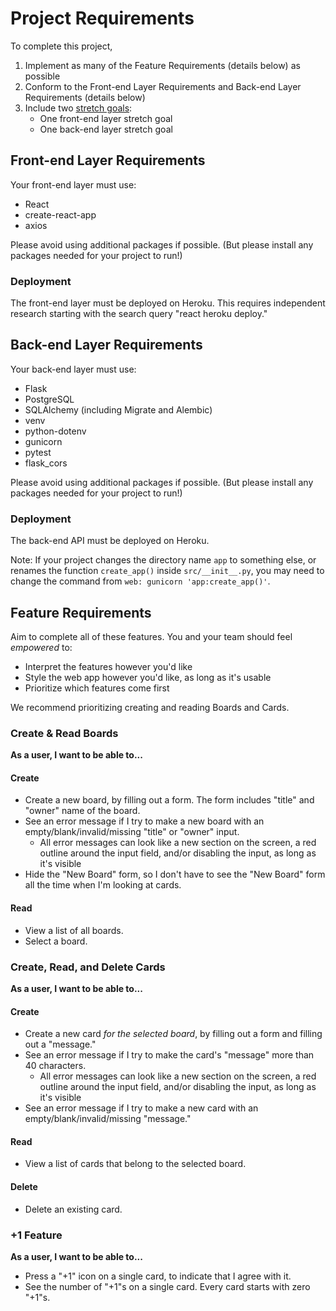 # Project Requirements

To complete this project,

1. Implement as many of the Feature Requirements (details below) as possible
1. Conform to the Front-end Layer Requirements and Back-end Layer Requirements (details below)
1. Include two [stretch goals](./stretch-goals.md):
    - One front-end layer stretch goal
    - One back-end layer stretch goal

## Front-end Layer Requirements

Your front-end layer must use:

- React
- create-react-app
- axios

Please avoid using additional packages if possible. (But please install any packages needed for your project to run!)

### Deployment

The front-end layer must be deployed on Heroku. This requires independent research starting with the search query "react heroku deploy."

## Back-end Layer Requirements

Your back-end layer must use:

- Flask
- PostgreSQL
- SQLAlchemy (including Migrate and Alembic)
- venv
- python-dotenv
- gunicorn
- pytest
- flask_cors

Please avoid using additional packages if possible. (But please install any packages needed for your project to run!)

### Deployment

The back-end API must be deployed on Heroku.

Note: If your project changes the directory name `app` to something else, or renames the function `create_app()` inside `src/__init__.py`, you may need to change the command from `web: gunicorn 'app:create_app()'`.

## Feature Requirements

Aim to complete all of these features. You and your team should feel *empowered* to:

- Interpret the features however you'd like
- Style the web app however you'd like, as long as it's usable
- Prioritize which features come first

We recommend prioritizing creating and reading Boards and Cards.

### Create & Read Boards

**As a user, I want to be able to...**

#### Create

- Create a new board, by filling out a form. The form includes "title" and "owner" name of the board.
- See an error message if I try to make a new board with an empty/blank/invalid/missing "title" or "owner" input.
    - All error messages can look like a new section on the screen, a red outline around the input field, and/or disabling the input, as long as it's visible
- Hide the "New Board" form, so I don't have to see the "New Board" form all the time when I'm looking at cards.

#### Read

- View a list of all boards.
- Select a board.

### Create, Read, and Delete Cards

**As a user, I want to be able to...**

#### Create

- Create a new card _for the selected board_, by filling out a form and filling out a "message."
- See an error message if I try to make the card's "message" more than 40 characters.
    - All error messages can look like a new section on the screen, a red outline around the input field, and/or disabling the input, as long as it's visible
- See an error message if I try to make a new card with an empty/blank/invalid/missing "message."

#### Read

- View a list of cards that belong to the selected board.

#### Delete

- Delete an existing card.

### +1 Feature

**As a user, I want to be able to...**

- Press a "+1" icon on a single card, to indicate that I agree with it.
- See the number of "+1"s on a single card. Every card starts with zero "+1"s.

